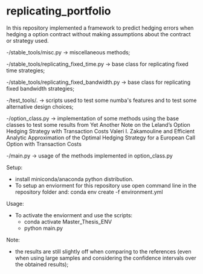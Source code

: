 # replicating_portfolio

In this repository implemented a framework to predict hedging errors when hedging a option contract without making assumptions about the contract or strategy used.

-/stable_tools/misc.py -> miscellaneous methods;

-/stable_tools/replicating_fixed_time.py -> base class for replicating fixed time strategies;

-/stable_tools/replicating_fixed_bandwidth.py -> base class for replicating fixed bandwidth strategies;

-/test_tools/. -> scripts used to test some numba's features and to test some alternative design choices;

-/option_class.py -> implementation of some methods using the base classes to test some results from Yet Another Note on the Leland’s Option Hedging Strategy with Transaction Costs Valeri I. Zakamouline and Efficient Analytic Approximation of the Optimal Hedging Strategy for a European Call Option with Transaction Costs


-/main.py -> usage of the methods implemented in option_class.py 

Setup:
- install miniconda/anaconda python distribution.
- To setup an enviorment for this repository use open command line in the repository folder and:
conda env create -f environment.yml

Usage:
- To activate the enviorment and use the scripts:
  - conda activate Master_Thesis_ENV
  - python main.py

Note:
- the results are still slightly off when comparing to the references (even when using large samples and considering the confidence intervals over the obtained results);



  
